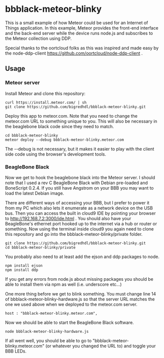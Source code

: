 # bbblack-meteor-blinky

This is a small example of how Meteor could be used for an Internet of Things application.  In this example, Meteor provides the front-end interface and the back-end server while the device runs node.js and subscribes to the Meteor collection using DDP.

Special thanks to the oortcloud folks as this was inspired and made easy by the node-ddp-client https://github.com/oortcloud/node-ddp-client .

## Usage
### Meteor server
Install Meteor and clone this repository:

```
curl https://install.meteor.com/ | sh
git clone https://github.com/bigredhdl/bbblack-meteor-blinky.git
```

Deploy this app to meteor.com.  Note that you need to change the meteor.com URL to something unique to you.  This will also be necessary in the beaglebone black code since they need to match.
```
cd bbblack-meteor-blinky
meteor deploy --debug bbblack-meteor-blinky.meteor.com
```
The --debug is not necessary, but it makes it easier to play with the client side code using the browser's development tools.

### BeagleBone Black
Now we get to hook the beaglebone black into the Meteor server.  I should note that I used a rev C BeagleBone Black with Debian pre-loaded and BoneScript 0.2.4.  If you still have Angstrom on your BBB you may want to load the latest Debian image.

There are different ways of accessing your BBB, but I prefer to power it from my PC which also lets it enumerate as a network device on the USB bus.  Then you can access the built in cloud9 IDE by pointing your browser to http://192.168.7.2:3000/ide.html .  You should also have your BeagleBone's ethernet port hooked up to the internet via a hub or router or something.  Now using the terminal inside cloud9 you again need to clone this repository and go into the bbblack-meteor-blinky/private folder.
```
git clone https://github.com/bigredhdl/bbblack-meteor-blinky.git
cd bbblack-meteor-blinky/private
```

You probably also need to at least add the ejson and ddp packages to node.
```
npm install ejson
npm install ddp
```
If you get any errors from node.js about missing packages you should be able to install them via npm as well (i.e. underscore etc...)

One more thing before we get to blink something.  You must change line 14 of bbblack-meteor-blinky-hardware.js so that the server URL matches the one we used above when we deployed to the meteor.com server.

```
host : "bbblack-meteor-blinky.meteor.com",
```

Now we should be able to start the BeagleBone Black software.
```
node bbblack-meteor-blinky-hardware.js
```

If all went well, you should be able to go to "bbblack-meteor-blinky.meteor.com" (or whatever you changed the URL to) and toggle your BBB LEDs.
